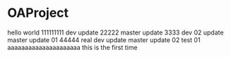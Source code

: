 # OAProject
hello world
111111111 dev update
22222 master update
3333 dev 02 update
master update 01
44444 real dev update
master update 02
test 01
aaaaaaaaaaaaaaaaaaaaa
this is the first time
